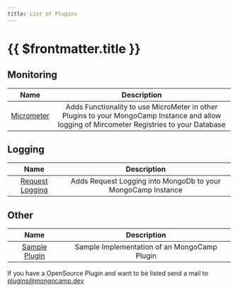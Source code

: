 ```yaml
---
title: List of Plugins
---
```

# {{ $frontmatter.title }}

## Monitoring
|                  Name                   |                                                                 Description                                                                  |
|:---------------------------------------:|:--------------------------------------------------------------------------------------------------------------------------------------------:|
| [Micrometer](./mongocamp/micrometer.md) | Adds Functionality to use MicroMeter in other Plugins to your MongoCamp Instance and allow logging of Mircometer Registries to your Database |

## Logging
|                       Name                       |                         Description                          |
|:------------------------------------------------:|:------------------------------------------------------------:|
| [Request Logging](./mongocamp/requestlogging.md) | Adds Request Logging into MongoDb to your MongoCamp Instance |

## Other
|                                 Name                                  |                 Description                  |
|:---------------------------------------------------------------------:|:--------------------------------------------:|
| [Sample Plugin](https://github.com/MongoCamp/mongocamp-sample-plugin) | Sample Implementation of an MongoCamp Plugin |

If you have a OpenSource Plugin and want to be listed send a mail to [plugins@mongocamp.dev](mailto:plugins@mongocamp.dev)
